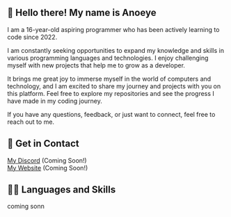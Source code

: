 ## 👋 Hello there! My name is Anoeye
I am a 16-year-old aspiring programmer who has been actively learning to code since 2022.

I am constantly seeking opportunities to expand my knowledge and skills in various programming languages and technologies.
I enjoy challenging myself with new projects that help me to grow as a developer.

It brings me great joy to immerse myself in the world of computers and technology, and I am excited to share my journey and projects with you on this platform.
Feel free to explore my repositories and see the progress I have made in my coding journey.

If you have any questions, feedback, or just want to connect, feel free to reach out to me.

## 🤝 Get in Contact
[My Discord](https://discord.gg/) (Coming Soon!)<br>
[My Website](https://anoeye.xyz/) (Coming Soon!)

## 👨‍💻 Languages and Skills
coming sonn
